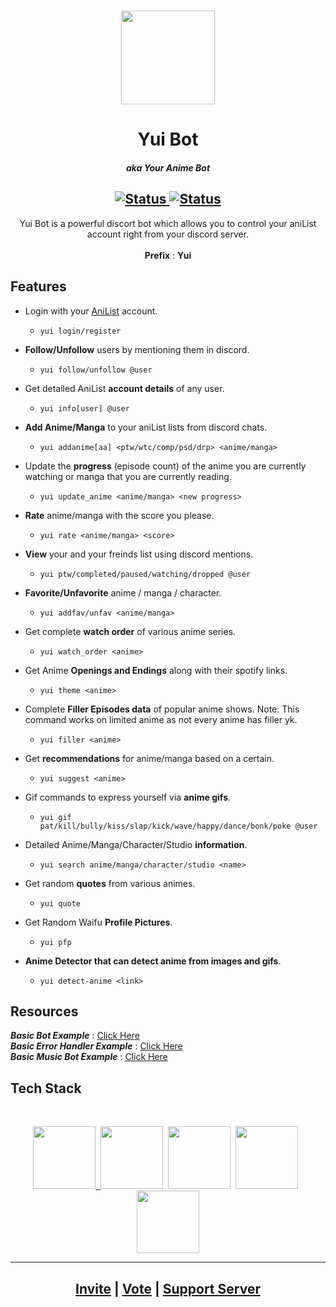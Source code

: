 <h1 align="center">
  <img src="https://user-images.githubusercontent.com/66104268/178429171-aa928f34-3056-4de3-bdb1-8e1f7110b343.png" style="width : 150px; height : auto;" />
</h1>

<h1 align="center">Yui Bot</h1>
<h5 align="center">aka Your Anime Bot</h5>


<h2 align="center">
  <a href="https://img.shields.io/badge/Status-online-green?style=for-the-badge">
    <img src="https://img.shields.io/badge/Status-online-green?style=for-the-badge" alt="Status" />
  </a>
  <a href="https://img.shields.io/badge/Python-3.10-blue?style=for-the-badge">
    <img src="https://img.shields.io/badge/Python-3.10-blue?style=for-the-badge" alt="Status" />

  </a>
</h2>

<p align="center">
  Yui Bot is a powerful discort bot which allows you to control your aniList account right from your discord server.<br><br>
  <b>Prefix</b> : <b>Yui</b>
  <br>
</p>

## Features

* Login with your <a href="https://anilist.co/">AniList</a> account.
  * `yui login/register`
* **Follow/Unfollow** users by mentioning them in discord.
  * `yui follow/unfollow @user`
* Get detailed AniList **account details** of any user.
  * `yui info[user] @user`
* **Add Anime/Manga** to your aniList lists from discord chats.
  * `yui addanime[aa] <ptw/wtc/comp/psd/drp> <anime/manga>`
* Update the **progress** (episode count) of the anime you are currently watching or manga that you are currently reading.
  * `yui update_anime <anime/manga> <new progress>`
* **Rate** anime/manga with the score you please.
  * `yui rate <anime/manga> <score>`
* **View** your and your freinds list using discord mentions.
  * `yui ptw/completed/paused/watching/dropped @user`
* **Favorite/Unfavorite** anime / manga / character.
  * `yui addfav/unfav <anime/manga>`
* Get complete **watch order** of various anime series.
  * `yui watch_order <anime>`
* Get Anime **Openings and Endings** along with their spotify links.
  * `yui theme <anime>`
* Complete **Filler Episodes data** of popular anime shows. Note: This command works on limited anime as not every anime has filler yk.
  * `yui filler <anime>`
* Get **recommendations** for anime/manga based on a certain.
  * `yui suggest <anime>`
* Gif commands to express yourself via **anime gifs**.
  * `yui gif pat/kill/bully/kiss/slap/kick/wave/happy/dance/bonk/poke @user`
* Detailed Anime/Manga/Character/Studio **information**.
  * `yui search anime/manga/character/studio <name>`
* Get random **quotes** from various animes.
  * `yui quote`
* Get Random Waifu **Profile Pictures**.
  * `yui pfp`

* **Anime Detector that can detect anime from images and gifs**.
  * `yui detect-anime <link>`

## Resources
***Basic Bot Example*** : [Click Here](https://gist.github.com/EvieePy/d78c061a4798ae81be9825468fe146be)<br>
***Basic Error Handler Example*** : [Click Here](https://gist.github.com/EvieePy/7822af90858ef65012ea500bcecf1612)<br>
***Basic Music Bot Example*** : [Click Here](https://gist.github.com/EvieePy/ab667b74e9758433b3eb806c53a19f34)

## Tech Stack
<br>
<p align="center">
<a href="https://python.org"><img src="https://user-images.githubusercontent.com/66104268/178435058-ab74f773-42b5-4cb8-b296-7262f442bc2d.png" width=100, height=100</a>&nbsp;&nbsp;<a href="https://pycord.dev/"><img src="https://user-images.githubusercontent.com/66104268/178433923-4661f568-45e8-4e68-a62a-63986de43c9d.png" width=100, height=100/></a>&nbsp;&nbsp;<a href="https://mongodb.com"><img src="https://user-images.githubusercontent.com/66104268/178435579-3b56bec8-2df8-4498-a1a0-3380d7e89490.png" width=100, height=100/></a>&nbsp;&nbsp;<a href="https://graphql.org/"><img src="https://user-images.githubusercontent.com/66104268/178436218-f1e0705e-7e79-408c-89b1-59895306b267.svg" width=100, height=100/></a>&nbsp;&nbsp;<a href="https://anilist.co/"><img src="https://user-images.githubusercontent.com/66104268/178436581-57d8197f-7059-4398-bc18-adc3b798d1fb.svg" width=100, height=100/></a>
</p>

<hr />
<h2 align="center">
  <a href="https://discord.com/api/oauth2/authorize?client_id=991739924250362047&permissions=173946555456&scope=applications.commands%20bot">Invite</a> | <a href="https://top.gg/bot/991739924250362047/vote">Vote</a> | <a href="https://discord.gg/AbfZPyx5MH">Support Server</a>
</h2>
